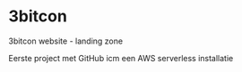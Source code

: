 # 3bitcon
3bitcon website - landing zone

Eerste project met GitHub icm een AWS serverless installatie
